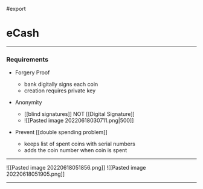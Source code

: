 #export 
# eCash
___
### Requirements
- Forgery Proof
	- bank digitally signs each coin
	- creation requires private key

- Anonymity
	- [[blind signatures]] NOT [[Digital Signature]]
	- ![[Pasted image 20220618030711.png|500]]

- Prevent [[double spending problem]]
	- keeps list of spent coins with serial numbers
	- adds the coin number when coin is spent

___
![[Pasted image 20220618051856.png]]
![[Pasted image 20220618051905.png]]

___


